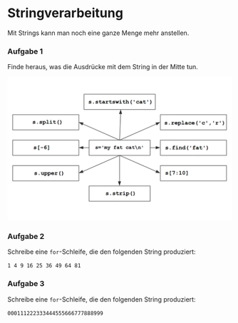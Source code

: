
# Stringverarbeitung

Mit Strings kann man noch eine ganze Menge mehr anstellen.

### Aufgabe 1

Finde heraus, was die Ausdrücke mit dem String in der Mitte tun.

![string exercise](../exercises/strings.png)

### Aufgabe 2

Schreibe eine `for`-Schleife, die den folgenden String produziert:

    1 4 9 16 25 36 49 64 81


### Aufgabe 3

Schreibe eine `for`-Schleife, die den folgenden String produziert:

    000111222333444555666777888999
